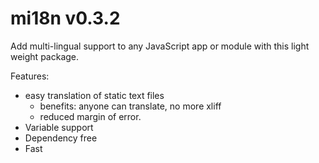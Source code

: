# mi18n v0.3.2

Add multi-lingual support to any JavaScript app or module with this light weight package.

Features:
- easy translation of static text files
  - benefits: anyone can translate, no more xliff
  - reduced margin of error.
- Variable support
- Dependency free
- Fast
